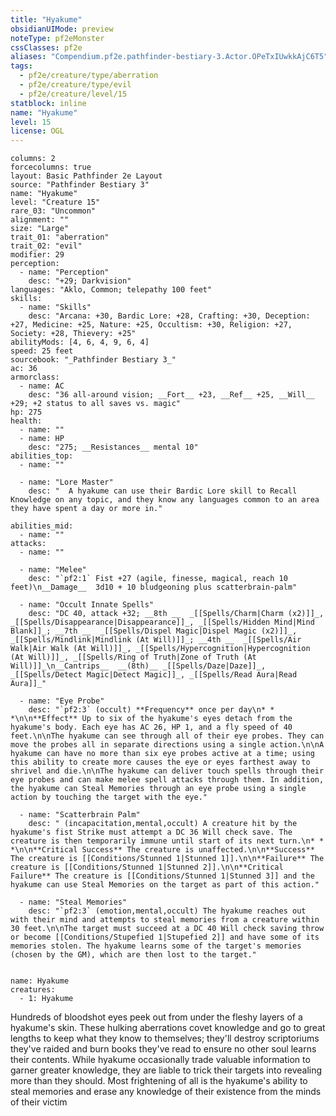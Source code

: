 ```yaml
---
title: "Hyakume"
obsidianUIMode: preview
noteType: pf2eMonster
cssClasses: pf2e
aliases: "Compendium.pf2e.pathfinder-bestiary-3.Actor.OPeTxIUwkkAjC6T5" 
tags:
  - pf2e/creature/type/aberration
  - pf2e/creature/type/evil
  - pf2e/creature/level/15
statblock: inline
name: "Hyakume"
level: 15
license: OGL
---
```


```statblock
columns: 2
forcecolumns: true
layout: Basic Pathfinder 2e Layout
source: "Pathfinder Bestiary 3"
name: "Hyakume"
level: "Creature 15"
rare_03: "Uncommon"
alignment: ""
size: "Large"
trait_01: "aberration"
trait_02: "evil"
modifier: 29
perception:
  - name: "Perception"
    desc: "+29; Darkvision"
languages: "Aklo, Common; telepathy 100 feet"
skills:
  - name: "Skills"
    desc: "Arcana: +30, Bardic Lore: +28, Crafting: +30, Deception: +27, Medicine: +25, Nature: +25, Occultism: +30, Religion: +27, Society: +28, Thievery: +25"
abilityMods: [4, 6, 4, 9, 6, 4]
speed: 25 feet
sourcebook: "_Pathfinder Bestiary 3_"
ac: 36
armorclass:
  - name: AC
    desc: "36 all-around vision; __Fort__ +23, __Ref__ +25, __Will__ +29; +2 status to all saves vs. magic"
hp: 275
health:
  - name: ""
  - name: HP
    desc: "275; __Resistances__ mental 10"
abilities_top:
  - name: ""

  - name: "Lore Master"
    desc: "  A hyakume can use their Bardic Lore skill to Recall Knowledge on any topic, and they know any languages common to an area they have spent a day or more in."

abilities_mid:
  - name: ""
attacks:
  - name: ""

  - name: "Melee"
    desc: "`pf2:1` Fist +27 (agile, finesse, magical, reach 10 feet)\n__Damage__  3d10 + 10 bludgeoning plus scatterbrain-palm"

  - name: "Occult Innate Spells"
    desc: "DC 40, attack +32; __8th __  _[[Spells/Charm|Charm (x2)]]_, _[[Spells/Disappearance|Disappearance]]_, _[[Spells/Hidden Mind|Mind Blank]]_; __7th __  _[[Spells/Dispel Magic|Dispel Magic (x2)]]_, _[[Spells/Mindlink|Mindlink (At Will)]]_; __4th __  _[[Spells/Air Walk|Air Walk (At Will)]]_, _[[Spells/Hypercognition|Hypercognition (At Will)]]_, _[[Spells/Ring of Truth|Zone of Truth (At Will)]]_\n__Cantrips__  __(8th)__ _[[Spells/Daze|Daze]]_, _[[Spells/Detect Magic|Detect Magic]]_, _[[Spells/Read Aura|Read Aura]]_"

  - name: "Eye Probe"
    desc: "`pf2:3` (occult) **Frequency** once per day\n* * *\n\n**Effect** Up to six of the hyakume's eyes detach from the hyakume's body. Each eye has AC 26, HP 1, and a fly speed of 40 feet.\n\nThe hyakume can see through all of their eye probes. They can move the probes all in separate directions using a single action.\n\nA hyakume can have no more than six eye probes active at a time; using this ability to create more causes the eye or eyes farthest away to shrivel and die.\n\nThe hyakume can deliver touch spells through their eye probes and can make melee spell attacks through them. In addition, the hyakume can Steal Memories through an eye probe using a single action by touching the target with the eye."

  - name: "Scatterbrain Palm"
    desc: " (incapacitation,mental,occult) A creature hit by the hyakume's fist Strike must attempt a DC 36 Will check save. The creature is then temporarily immune until start of its next turn.\n* * *\n\n**Critical Success** The creature is unaffected.\n\n**Success** The creature is [[Conditions/Stunned 1|Stunned 1]].\n\n**Failure** The creature is [[Conditions/Stunned 1|Stunned 2]].\n\n**Critical Failure** The creature is [[Conditions/Stunned 1|Stunned 3]] and the hyakume can use Steal Memories on the target as part of this action."

  - name: "Steal Memories"
    desc: "`pf2:3` (emotion,mental,occult) The hyakume reaches out with their mind and attempts to steal memories from a creature within 30 feet.\n\nThe target must succeed at a DC 40 Will check saving throw or become [[Conditions/Stupefied 1|Stupefied 2]] and have some of its memories stolen. The hyakume learns some of the target's memories (chosen by the GM), which are then lost to the target."
 
```

```encounter-table
name: Hyakume
creatures:
  - 1: Hyakume
```



Hundreds of bloodshot eyes peek out from under the fleshy layers of a hyakume's skin. These hulking aberrations covet knowledge and go to great lengths to keep what they know to themselves; they'll destroy scriptoriums they've raided and burn books they've read to ensure no other soul learns their contents. While hyakume occasionally trade valuable information to garner greater knowledge, they are liable to trick their targets into revealing more than they should. Most frightening of all is the hyakume's ability to steal memories and erase any knowledge of their existence from the minds of their victim
